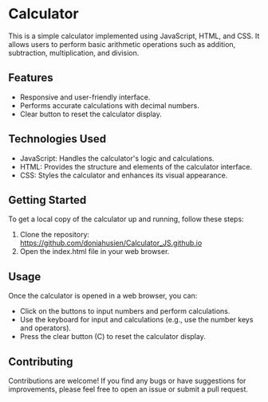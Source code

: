 # Calculator

This is a simple calculator implemented using JavaScript, HTML, and CSS. It allows users to perform basic arithmetic operations such as addition, subtraction, multiplication, and division.

## Features

- Responsive and user-friendly interface.
- Performs accurate calculations with decimal numbers.
- Clear button to reset the calculator display.

## Technologies Used

- JavaScript: Handles the calculator's logic and calculations.
- HTML: Provides the structure and elements of the calculator interface.
- CSS: Styles the calculator and enhances its visual appearance.

## Getting Started

To get a local copy of the calculator up and running, follow these steps:

1. Clone the repository: https://github.com/doniahusien/Calculator_JS.github.io
2. Open the index.html file in your web browser.

## Usage

Once the calculator is opened in a web browser, you can:

- Click on the buttons to input numbers and perform calculations.
- Use the keyboard for input and calculations (e.g., use the number keys and operators).
- Press the clear button (C) to reset the calculator display.

## Contributing

Contributions are welcome! If you find any bugs or have suggestions for improvements, please feel free to open an issue or submit a pull request.

